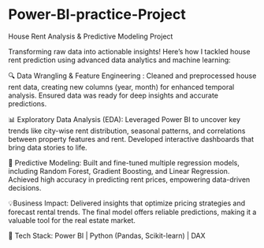 # Power-BI-practice-Project
House Rent Analysis & Predictive Modeling Project

Transforming raw data into actionable insights! Here’s how I tackled house rent prediction using advanced data analytics and machine learning:

🔍 Data Wrangling & Feature Engineering : Cleaned and preprocessed house rent data, creating new columns (year, month) for enhanced temporal analysis. Ensured data was ready for deep insights and accurate predictions.

📊 Exploratory Data Analysis (EDA): Leveraged Power BI to uncover key trends like city-wise rent distribution, seasonal patterns, and correlations between property features and rent. Developed interactive dashboards that bring data stories to life.

🧠 Predictive Modeling: Built and fine-tuned multiple regression models, including Random Forest, Gradient Boosting, and Linear Regression. Achieved high accuracy in predicting rent prices, empowering data-driven decisions.

💡Business Impact: Delivered insights that optimize pricing strategies and forecast rental trends. The final model offers reliable predictions, making it a valuable tool for the real estate market.

🔧 Tech Stack: Power BI | Python (Pandas, Scikit-learn) | DAX



